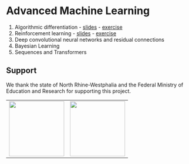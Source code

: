 # Advanced Machine Learning 

1. Algorithmic differentiation - [slides](https://www.wolter.tech/wordpress/wp-content/uploads/2025/03/alg_diff_slides.pdf)  - [exercise](https://github.com/Advanced-Machine-Learning-UBonn/day_01_exercise_opt)
2. Reinforcement learning - [slides](https://www.wolter.tech/wordpress/wp-content/uploads/2025/03/rl_slides.pdf) - [exercise](https://github.com/Advanced-Machine-Learning-UBonn/day_02_exercise_reinforcement_learning)
3. Deep convolutional neural networks and residual connections
4. Bayesian Learning
5. Sequences and Transformers



## Support

We thank the state of North Rhine-Westphalia and the Federal Ministry of Education and Research for supporting this project.

<table>
<tr>
    <td><img src="https://github.com/Machine-Learning-Foundations/.github/blob/main/profile/img/nrw-logo.png" height="150"></td>
    <td><img src="https://github.com/Machine-Learning-Foundations/.github/blob/main/profile/img/BMBF_gefoerdert_2017_en.jpg" height="150"></td>
</tr>
</table>
